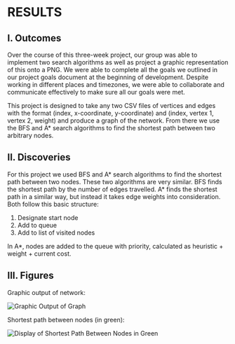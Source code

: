 # RESULTS

## I. Outcomes

Over the course of this three-week project, our group was able to implement two search algorithms as well as project a graphic representation of this onto a PNG. We were able to complete all the goals we outlined in our project goals document at the beginning of development. Despite working in different places and timezones, we were able to collaborate and communicate effectively to make sure all our goals were met.

This project is designed to take any two CSV files of vertices and edges with the format (index, x-coordinate, y-coordinate) and (index, vertex 1, vertex 2, weight) and produce a graph of the network. From there we use the BFS and A* search algorithms to find the shortest path between two arbitrary nodes. 

## II. Discoveries

For this project we used BFS and A* search algorithms to find the shortest path between two nodes. These two algorithms are very similar. BFS finds the shortest path by the number of edges travelled. A* finds the shortest path in a similar way, but instead it takes edge weights into consideration. Both follow this basic structure:

  1. Designate start node
  2. Add to queue
  3. Add to list of visited nodes

In A*, nodes are added to the queue with priority, calculated as heuristic + weight + current cost. 

## III. Figures

Graphic output of network:

![Graphic Output of Graph](https://github-dev.cs.illinois.edu/cs225-fa20/eedowdy2-haniakd2-fkabba2-jamesom2/blob/master/map_output.png)

Shortest path between nodes (in green):  

![Display of Shortest Path Between Nodes in Green](https://github-dev.cs.illinois.edu/cs225-fa20/eedowdy2-haniakd2-fkabba2-jamesom2/blob/master/short_path_output.png)

